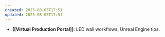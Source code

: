 ```yaml
---
created: 2025-08-05T17:51
updated: 2025-08-05T17:51
---
```

- **[[Virtual Production Portal]]**: LED wall workflows, Unreal Engine tips.